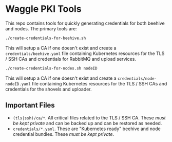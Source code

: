 # Waggle PKI Tools

This repo contains tools for quickly generating credentials for both beehive and nodes. The primary tools are:

```sh
./create-credentials-for-beehive.sh
```

This will setup a CA if one doesn't exist and create a `credentials/beehive.yaml` file containing Kubernetes resources for the TLS / SSH CAs and credentials for RabbitMQ and upload services.


```sh
./create-credentials-for-nodes.sh nodeID
```

This will setup a CA if one doesn't exist and create a `credentials/node-nodeID.yaml` file containing Kubernetes resources for the TLS / SSH CAs and credentials for the shovels and uploader.

## Important Files

* `(tls|ssh)/ca/*`. All critical files related to the TLS / SSH CA. These _must be kept private_ and can be backed up and can be restored as needed.
* `credentials/*.yaml`. These are "Kubernetes ready" beehive and node credential bundles. These _must be kept private_.
